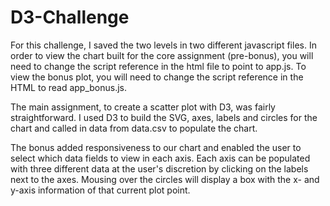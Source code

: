 # D3-Challenge

For this challenge, I saved the two levels in two different javascript files. In order to view the chart built for the core assignment (pre-bonus), you will need to change the script reference in the html file to point to app.js. To view the bonus plot, you will need to change the script reference in the HTML to read app_bonus.js. 

The main assignment, to create a scatter plot with D3, was fairly straightforward. I used D3 to build the SVG, axes, labels and circles for the chart and called in data from data.csv to populate the chart. 

The bonus added responsiveness to our chart and enabled the user to select which data fields to view in each axis. Each axis can be populated with three different data at the user's discretion by clicking on the labels next to the axes. Mousing over the circles will display a box with the x- and y-axis information of that current plot point. 
